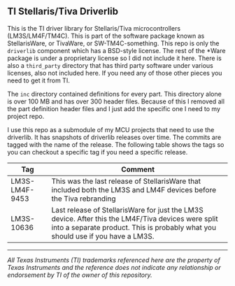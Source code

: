 TI Stellaris/Tiva Driverlib
---------------------------

This is the TI driver library for Stellaris/Tiva microcontrollers
(LM3S/LM4F/TM4C).  This is part of the software package known as
StellarisWare, or TivaWare, or SW-TM4C-something. This repo is only
the `driverlib` component which has a BSD-style license.  The rest of
the *Ware package is under a proprietary license so I did not include
it here. There is also a `third_party` directory that has third party
software under various licenses, also not included here. If you need
any of those other pieces you need to get it from TI.

The `inc` directory contained definitions for every part. This directory
alone is over 100 MB and has over 300 header files. Because of this I
removed all the part definition header files and I just add the specific
one I need to my project repo.

I use this repo as a submodule of my MCU projects that need to use the
driverlib. It has snapshots of driverlib releases over time. The commits
are tagged with the name of the release.  The following table shows the
tags so you can checkout a specific tag if you need a specific release.

Tag | Comment
----|--------
LM3S-LM4F-9453|This was the last release of StellarisWare that included both the LM3S and LM4F devices before the Tiva rebranding
LM3S-10636    |Last release of StellarisWare for just the LM3S device. After this the LM4F/Tiva devices were split into a separate product. This is probably what you should use if you have a LM3S.

* * * * *

_All Texas Instruments (TI) trademarks referenced here are the property
of Texas Instruments and the reference does not indicate any relationship
or endorsement by TI of the owner of this repository._

